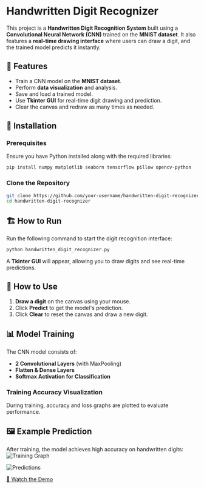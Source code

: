 # Handwritten Digit Recognizer

This project is a **Handwritten Digit Recognition System** built using a **Convolutional Neural Network (CNN)** trained on the **MNIST dataset**. It also features a **real-time drawing interface** where users can draw a digit, and the trained model predicts it instantly.

## 🚀 Features
- Train a CNN model on the **MNIST dataset**.
- Perform **data visualization** and analysis.
- Save and load a trained model.
- Use **Tkinter GUI** for real-time digit drawing and prediction.
- Clear the canvas and redraw as many times as needed.

## 📌 Installation
### Prerequisites
Ensure you have Python installed along with the required libraries:
```sh
pip install numpy matplotlib seaborn tensorflow pillow opencv-python
```

### Clone the Repository
```sh
git clone https://github.com/your-username/handwritten-digit-recognizer.git
cd handwritten-digit-recognizer
```

## 🏗️ How to Run
Run the following command to start the digit recognition interface:
```sh
python handwritten_digit_recognizer.py
```
A **Tkinter GUI** will appear, allowing you to draw digits and see real-time predictions.

## 🎨 How to Use
1. **Draw a digit** on the canvas using your mouse.
2. Click **Predict** to get the model's prediction.
3. Click **Clear** to reset the canvas and draw a new digit.

## 📊 Model Training
The CNN model consists of:
- **2 Convolutional Layers** (with MaxPooling)
- **Flatten & Dense Layers**
- **Softmax Activation for Classification**

### Training Accuracy Visualization
During training, accuracy and loss graphs are plotted to evaluate performance.

## 🖼️ Example Prediction
After training, the model achieves high accuracy on handwritten digits:
![Training Graph](https://github.com/user-attachments/assets/73f64159-45c9-46e9-b99f-a188a036861b)


![Predictions](https://github.com/user-attachments/assets/734b5797-a083-4f56-9cf9-0ca2125da6bf)

[🎥 Watch the Demo](https://github.com/user-attachments/assets/653bc210-9f01-4619-9418-fdc9eab0e3a9)



